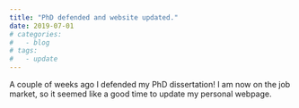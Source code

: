 ```yaml
---
title: "PhD defended and website updated."
date: 2019-07-01
# categories:
#   - blog
# tags:
#   - update
---
```


A couple of weeks ago I defended my PhD dissertation!
I am now on the job market, so it seemed like a good time to update my personal webpage.

